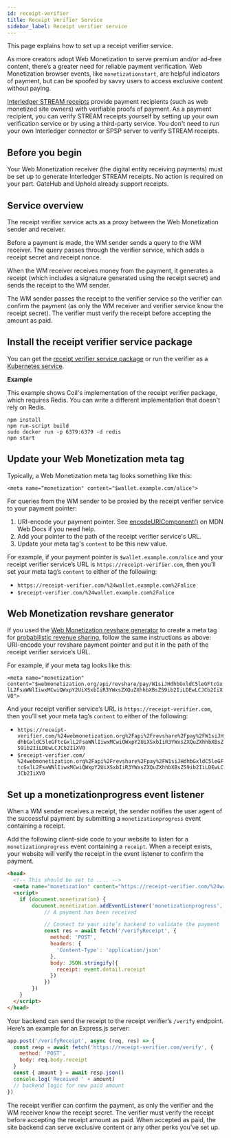 ```yaml
---
id: receipt-verifier
title: Receipt Verifier Service
sidebar_label: Receipt verifier service
---
```


This page explains how to set up a receipt verifier service.

As more creators adopt Web Monetization to serve premium and/or ad-free content, there’s a greater need for reliable payment verification. Web Monetization browser events, like `monetizationstart`, are helpful indicators of payment, but can be spoofed by savvy users to access exclusive content without paying.

[Interledger STREAM receipts](https://interledger.org/rfcs/0039-stream-receipts/) provide payment recipients (such as web monetized site owners) with verifiable proofs of payment. As a payment recipient, you can verify STREAM receipts yourself by setting up your own verification service or by using a third-party service. You don't need to run your own Interledger connector or SPSP server to verify STREAM receipts.

## Before you begin

Your Web Monetization receiver (the digital entity receiving payments) must be set up to generate Interledger STREAM receipts. No action is required on your part. GateHub and Uphold already support receipts.

## Service overview

The receipt verifier service acts as a proxy between the Web Monetization sender and receiver.

Before a payment is made, the WM sender sends a query to the WM receiver. The query passes through the verifier service, which adds a receipt secret and receipt nonce.

When the WM receiver receives money from the payment, it generates a receipt (which includes a signature generated using the receipt secret) and sends the receipt to the WM sender.

The WM sender passes the receipt to the verifier service so the verifier can confirm the payment (as only the WM receiver and verifier service know the receipt secret). The verifier must verify the receipt before accepting the amount as paid.

## Install the receipt verifier service package

You can get the [receipt verifier service package](https://github.com/coilhq/receipt-verifier) or run the verifier as a [Kubernetes service](https://github.com/coilhq/receipt-verifier/tree/main/config/base).

**Example**

This example shows Coil's implementation of the receipt verifier package, which requires Redis. You can write a different implementation that doesn't rely on Redis.

```
npm install
npm run-script build
sudo docker run -p 6379:6379 -d redis
npm start
```

## Update your Web Monetization meta tag

Typically, a Web Monetization meta tag looks something like this:

`<meta name=“monetization" content="$wallet.example.com/alice">`

For queries from the WM sender to be proxied by the receipt verifier service to your payment pointer:

1. URI-encode your payment pointer. See [encodeURIComponent()](https://developer.mozilla.org/en-US/docs/Web/JavaScript/Reference/Global_Objects/encodeURIComponent) on MDN Web Docs if you need help.
2. Add your pointer to the path of the receipt verifier service's URL.
3. Update your meta tag's `content` to be this new value.

For example, if your payment pointer is `$wallet.example.com/alice` and your receipt verifier service’s URL is `https://receipt-verifier.com`, then you’ll set your meta tag’s `content` to either of the following:

* `https://receipt-verifier.com/%24wallet.example.com%2Falice`
* `$receipt-verifier.com/%24wallet.example.com%2Falice`


## Web Monetization revshare generator

If you used the [Web Monetization revshare generator](https://webmonetization.org/prob-revshare) to create a meta tag for [probabilistic revenue sharing](https://webmonetization.org/docs/probabilistic-rev-sharing/), follow the same instructions as above: URI-encode your revshare payment pointer and put it in the path of the receipt verifier service’s URL.

For example, if your meta tag looks like this:

`<meta name="monetization" content="$webmonetization.org/api/revshare/pay/W1siJHdhbGxldC5leGFtcGxlL2FsaWNlIiwxMCwiQWxpY2UiXSxbIiR3YWxsZXQuZXhhbXBsZS9ib2IiLDEwLCJCb2IiXV0">`

And your receipt verifier service’s URL is `https://receipt-verifier.com`, then you’ll set your meta tag’s `content` to either of the following:

* `https://receipt-verifier.com/%24webmonetization.org%2Fapi%2Frevshare%2Fpay%2FW1siJHdhbGxldC5leGFtcGxlL2FsaWNlIiwxMCwiQWxpY2UiXSxbIiR3YWxsZXQuZXhhbXBsZS9ib2IiLDEwLCJCb2IiXV0`
* `$receipt-verifier.com/ %24webmonetization.org%2Fapi%2Frevshare%2Fpay%2FW1siJHdhbGxldC5leGFtcGxlL2FsaWNlIiwxMCwiQWxpY2UiXSxbIiR3YWxsZXQuZXhhbXBsZS9ib2IiLDEwLCJCb2IiXV0`

## Set up a monetizationprogress event listener

When a WM sender receives a receipt, the sender notifies the user agent of the successful payment by submitting a `monetizationprogress` event containing a receipt.

Add the following client-side code to your website to listen for a `monetizationprogress` event containing a `receipt`. When a receipt exists, your website will verify the receipt in the event listener to confirm the payment.

```html
<head>
  <!-- This should be set to .... -->
  <meta name="monetization" content="https://receipt-verifier.com/%24wallet.example.com%2Falice">
  <script>
    if (document.monetization) {
        document.monetization.addEventListener('monetizationprogress', event => {
            // A payment has been received

            // Connect to your site’s backend to validate the payment
            const res = await fetch('/verifyReceipt', {
              method: 'POST',
              headers: {
                'Content-Type': 'application/json'
              },
              body: JSON.stringify({
                receipt: event.detail.receipt
              })
            })
        })
    }
  </script>
</head>
```

Your backend can send the receipt to the receipt verifier’s `/verify` endpoint. Here’s an example for an Express.js server:

```javascript
app.post('/verifyReceipt', async (req, res) => {
  const resp = await fetch('https://receipt-verifier.com/verify', {
    method: 'POST',
    body: req.body.receipt
  }
  const { amount } = await resp.json()
  console.log('Received ' + amount)
  // backend logic for new paid amount
})
```

The receipt verifier can confirm the payment, as only the verifier and the WM receiver know the receipt secret. The verifier must verify the receipt before accepting the receipt amount as paid. When accepted as paid, the site backend can serve exclusive content or any other perks you’ve set up.
